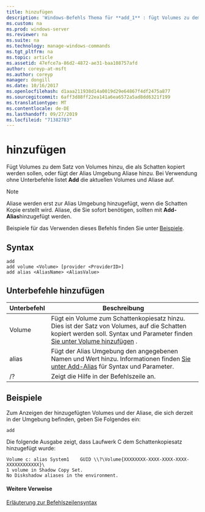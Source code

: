 ```yaml
---
title: hinzufügen
description: 'Windows-Befehls Thema für **add_1** : fügt Volumes zu dem Satz von Volumes hinzu, die als Schatten kopiert werden sollen, oder fügt Aliase zur Alias Umgebung hinzu.'
ms.custom: na
ms.prod: windows-server
ms.reviewer: na
ms.suite: na
ms.technology: manage-windows-commands
ms.tgt_pltfrm: na
ms.topic: article
ms.assetid: 47efce7a-86d2-4872-ae31-baa108757afd
author: coreyp-at-msft
ms.author: coreyp
manager: dongill
ms.date: 10/16/2017
ms.openlocfilehash: d1aaa211938d14a0019d29e64867f4df2475a877
ms.sourcegitcommit: 6aff3d88ff22ea141a6ea6572a5ad8dd6321f199
ms.translationtype: MT
ms.contentlocale: de-DE
ms.lasthandoff: 09/27/2019
ms.locfileid: "71382783"
---
```

# <a name="add"></a>hinzufügen


Fügt Volumes zu dem Satz von Volumes hinzu, die als Schatten kopiert werden sollen, oder fügt der Alias Umgebung Aliase hinzu. Bei Verwendung ohne Unterbefehle listet **Add** die aktuellen Volumes und Aliase auf.

> [!NOTE]
> Aliase werden erst zur Alias Umgebung hinzugefügt, wenn die Schatten Kopie erstellt wird. Aliase, die Sie sofort benötigen, sollten mit **Add-Alias**hinzugefügt werden.

Beispiele für das Verwenden dieses Befehls finden Sie unter [Beispiele](#BKMK_examples).

## <a name="syntax"></a>Syntax

```
add 
add volume <Volume> [provider <ProviderID>] 
add alias <AliasName> <AliasValue>
```

## <a name="add-subcommands"></a>Unterbefehle hinzufügen

|Unterbefehl|Beschreibung|
|----------|-----------|
|Volume|Fügt ein Volume zum Schattenkopiesatz hinzu. Dies ist der Satz von Volumes, auf die Schatten kopiert werden soll. Syntax und Parameter finden [Sie unter Volume hinzufügen](add-volume.md) .|
|alias|Fügt der Alias Umgebung den angegebenen Namen und Wert hinzu. Informationen finden [Sie unter Add-Alias](add-alias.md) für Syntax und Parameter.|
|/?|Zeigt die Hilfe in der Befehlszeile an.|

## <a name="BKMK_examples"></a>Beispiele

Zum Anzeigen der hinzugefügten Volumes und der Aliase, die sich derzeit in der Umgebung befinden, geben Sie Folgendes ein:
```
add
```
Die folgende Ausgabe zeigt, dass Laufwerk C dem Schattenkopiesatz hinzugefügt wurde:
```
Volume c: alias System1    GUID \\?\Volume{XXXXXXXX-XXXX-XXXX-XXXX-XXXXXXXXXXXX}\
1 volume in Shadow Copy Set.
No Diskshadow aliases in the environment.
```

#### <a name="additional-references"></a>Weitere Verweise

[Erläuterung zur Befehlszeilensyntax](command-line-syntax-key.md)
